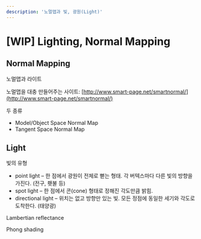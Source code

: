 ```yaml
---
description: '노멀맵과 빛, 광원(Light)'
---
```


# \[WIP\] Lighting, Normal Mapping

## Normal Mapping

노멀맵과 라이트

노멀맵을 대충 만들어주는 사이트: [http://www.smart-page.net/smartnormal/](http://www.smart-page.net/smartnormal/)

두 종류

* Model/Object Space Normal Map
* Tangent Space Normal Map



## Light

빛의 유형

* point light – 한 점에서 광원이 전체로 뻗는 형태. 각 버텍스마다 다른 빛의 방향을 가진다. \(전구, 횃불 등\)
* spot light – 한 점에서 콘\(cone\) 형태로 정해진 각도만큼 밝힘.
* directional light – 위치는 없고 방향만 있는 빛. 모든 정점에 동일한 세기와 각도로 도착한다. \(태양광\)



Lambertian reflectance

Phong shading




